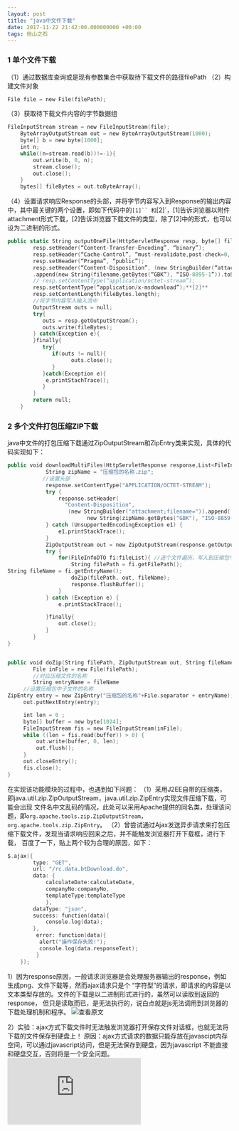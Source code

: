 ```yaml
---
layout: post
title: "java中文件下载"
date: 2017-11-22 21:42:00.000000000 +00:00
tags: 他山之石
---
```


### 1 单个文件下载

（1）通过数据库查询或是现有参数集合中获取待下载文件的路径filePath
（2）构建文件对象
```swift
File file = new File(filePath);
```
（3）获取待下载文件内容的字节数据组
```swift
FileInputStream stream = new FileInputStream(file);
	ByteArrayOutputStream out = new ByteArrayOutputStream(1000);
	byte[] b = new byte[1000];
	int n;
	while((n=stream.read(b))!=-1){
		out.write(b, 0, n);
		stream.close();
		out.close();
	}
	bytes[] fileBytes = out.toByteArray();
```

（4）设置请求响应Response的头部，并将字节内容写入到Response的输出内容中，其中最关键的两个设置，即如下代码中的`[1]``
和`[2]`，[1]告诉浏览器以附件attachment形式下载，[2]告诉浏览器下载文件的类型，除了[2]中的形式，也可以设为二进制的形式。
```swift
public static String outputOneFile(HttpServletResponse resp, byte[] fileBytes, String fileName){
		resp.setHeader(“Content-Transfer-Encoding”, “binary”);
		resp.setHeader(“Cache-Control”, “must-revalidate,post-check=0, pre-check=0”);
		resp.setHeader(“Pragma”, “public”);
		resp.setHeader(“Content-Disposition”, (new StringBuilder(“attachment; filename=”))
		.append(new String(filename.getBytes(“GBK”), “ISO-8895-1”)).toString());**[1]**
		// resp.setContentType(“application/octet-stream”);
		resp.setContentType(“application/x-msdownload”);**[2]**
		resp.setContentLength(fileBytes.length);
		//将字节内容写入输入流中
		OutputStream outs = null;
		try{
		   outs = resp.getOutputStream();
		   outs.write(fileBytes);
		} catch(Exception e){
		}finally{
		   try{
		      if(outs != null){
		            outs.close();
		      }
		   }catch(Exception e){
		    e.printStachTrace();
		   }
		}
		return null;
	}
```

### 2 多个文件打包压缩ZIP下载
java中文件的打包压缩下载通过ZipOutputStream和ZipEntry类来实现，具体的代码实现如下：
```swift
public void downloadMultiFiles(HttpServletResponse response,List<FileInfoDTO> fileList) throws IOException {
    		String zipName = "压缩包的名称.zip";
           //设置头部
            response.setContentType("APPLICATION/OCTET-STREAM");
            try {
                response.setHeader(
                  "Content-Disposition",
                   (new StringBuilder("attachment;filename=")).append(
                         new String(zipName.getBytes("GBK"), "ISO-8859-1")).toString());
            } catch (UnsupportedEncodingException e1) {
                e1.printStackTrace();
            }
            ZipOutputStream out = new ZipOutputStream(response.getOutputStream());
            try {
            	for(FileInfoDTO fi:fileList){ //逐个文件遍历，写入到压缩包中
            		String filePath = fi.getFilePath();
String fileName = fi.getEntryName();
            		doZip(filePath, out, fileName);
            		response.flushBuffer();
            	}
            } catch (Exception e) {
        		e.printStackTrace();

            }finally{
                out.close();
            }
    	}
}


public void doZip(String filePath, ZipOutputStream out, String fileName) throws IOException{
    	File inFile = new File(filePath);
    	//对应压缩文件的名称
    	String entryName = fileName
     //设置压缩包中子文件的名称
ZipEntry entry = new ZipEntry("压缩包的名称"+File.separator + entryName);
     out.putNextEntry(entry);

     int len = 0 ;
     byte[] buffer = new byte[1024];
     FileInputStream fis = new FileInputStream(inFile);
     while ((len = fis.read(buffer)) > 0) {
         out.write(buffer, 0, len);
         out.flush();
     }
     out.closeEntry();
     fis.close();
}
```
在实现该功能模块的过程中，也遇到如下问题：
（1）采用J2EE自带的压缩类，即java.util.zip.ZipOutputStream，java.util.zip.ZipEntry实现文件压缩下载，可能会出现
文件名中文乱码的情况，此处可以采用Apache提供的同名类，处理该问题，即`org.apache.tools.zip.ZipOutputStream`，
`org.apache.tools.zip.ZipEntry`。
（2）曾尝试通过Ajax发送异步请求来打包压缩下载文件，发现当请求响应回来之后，并不能触发浏览器打开下载框，进行下载，
百度了一下，贴上两个较为合理的原因，如下：
```swift
$.ajax({
        type: "GET",
        url: "/rc.data.btDownload.do",
        data: {
        	calculateDate:calculateDate,
        	companyNo:companyNo,
        	templateType:templateType
       	 	},
        dataType: "json",
        success: function(data){
        	console.log(data);
        },
         error: function(data){
       	  alert("操作保存失败!");
       	  console.log(data.responseText);
         }
    });
```

1）因为response原因，一般请求浏览器是会处理服务器输出的response，例如生成png、文件下载等，然而ajax请求只是个
“字符型”的请求，即请求的内容是以文本类型存放的。文件的下载是以二进制形式进行的，虽然可以读取到返回的response，
但只是读取而已，是无法执行的，说白点就是js无法调用到浏览器的下载处理机制和程序。
![查看原文](http://blog.csdn.net/fan510988896/article/details/71520390)

2）实验：ajax方式下载文件时无法触发浏览器打开保存文件对话框，也就无法将下载的文件保存到硬盘上！
原因：ajax方式请求的数据只能存放在javascipt内存空间，可以通过javascript访问，但是无法保存到硬盘，因为javascript
不能直接和硬盘交互，否则将是一个安全问题。![查看原文](http://www.cnblogs.com/nuccch/p/7151228.html)

